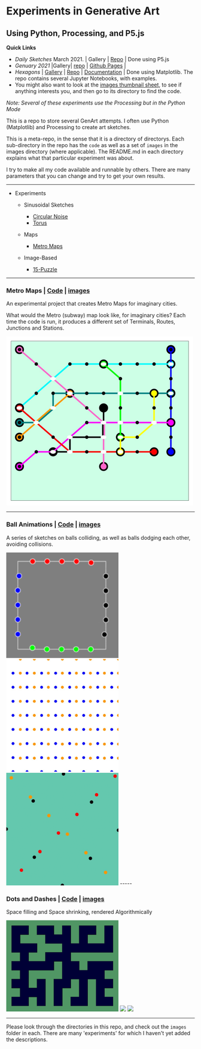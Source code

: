 
# Experiments in Generative Art
## Using Python, Processing, and P5.js

**Quick Links**
- *Daily Sketches* March 2021. | Gallery | [Repo](https://github.com/Ram-N/generative_art/tree/main/daily_sketches) | Done using P5.js
- *Genuary 2021* |Gallery| [repo](https://github.com/Ram-N/Genuary_2021) | [Github Pages](https://ram-n.github.io/Genuary_2021/) |
- *Hexagons* | [Gallery](https://ram-n.github.io/hexagons-gallery/) | [Repo](https://github.com/Ram-N/hexagons) | [Documentation](https://ram-n.github.io/hexagons/build/html/index.html) | Done using Matplotlib. The repo contains several Jupyter Notebooks, with examples.
- You might also want to look at the [images thumbnail sheet](https://github.com/Ram-N/generative_art/blob/main/docs/contact_sheet.md), to see if anything interests you, and then go to its directory to find the code.

*Note: Several of these experiments use the Processing but in the Python Mode*

This is a repo to store several GenArt attempts. I often use Python (Matplotlib) and Processing to create art sketches.

This is a meta-repo, in the sense that it is a directory of directorys. Each sub-directory in the repo has the `code` as well as a set of `images` in the images directory (where applicable). The README.md in each directory
explains what that particular experiment was about.

I try to make all my code available and runnable by others. There are many parameters that you can change and try to get your own results.

-----

- Experiments

    - Sinusoidal Sketches
        - [Circular Noise](#Circular-Noise)
        - [Torus](#Torus)

    - Maps
        - [Metro Maps](#Metro-Maps)

    - Image-Based 
        - [15-Puzzle](#15-puzzle)


-----


### Metro Maps | [Code](/metro_maps) | [images](metro_maps/images)

An experimental project that creates Metro Maps for imaginary cities.

What would the Metro (subway) map look like, for imaginary cities? Each time the code is run, it produces a
different set of Terminals, Routes, Junctions and Stations.

<img src="metro_maps/images/mm_5.jpg" width="500">

-----

### Ball Animations | [Code](/ball_animations) | [images](ball_animations/images)

A series of sketches on balls colliding, as well as balls dodging each other, avoiding collisions.

<img src="ball_animations/trapeze_balls/images/trapeze_loop.gif" width="300">

<img src="ball_animations/ball_crossings/images/balls_blue_orange.gif" width="300">

<img src="ball_animations/ball_crossings/images/pinballs_steady.gif" width="300">
-----

### Dots and Dashes | [Code](/dots_and_dashes) | [images](dots_and_dashes/images)

Space filling and Space shrinking, rendered Algorithmically

<img src="dots_and_dashes/images/BW_41.jpg" width="300">
<img src="dots_and_dashes/images/BW_1.gif" width="300">
<img src="dots_and_dashes/images/BW_2.gif" width="300">

-----

Please look through the directories in this repo, and check out the `images` folder in each. There are many 'experiments' for which I haven't yet added the descriptions.
